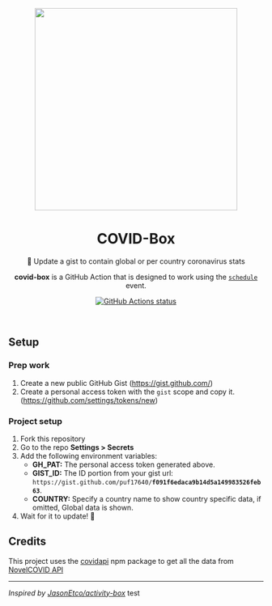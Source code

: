 <p align="center">
  <img width="400" src="https://user-images.githubusercontent.com/17516174/80812104-92733d00-8bc7-11ea-8017-1ed35aa64d4b.png">
  <h1 align="center">COVID-Box</h1>
  <p align="center">🦠 Update a gist to contain global or per country coronavirus stats</p>
  <p align="center"><strong>covid-box</strong> is a GitHub Action that is designed to work using the <a href="https://developer.github.com/actions/managing-workflows/creating-and-cancelling-a-workflow/#scheduling-a-workflow"><code>schedule</code></a> event.</p>
</p>

<p align="center"><a href="https://github.com/puf17640/covid-box"><img alt="GitHub Actions status" src="https://github.com/puf17640/covid-box/workflows/Node%20CI/badge.svg"></a></p>
<br>

## Setup


### Prep work

1. Create a new public GitHub Gist (https://gist.github.com/)
2. Create a personal access token with the `gist` scope and copy it. (https://github.com/settings/tokens/new)

### Project setup

1. Fork this repository
2. Go to the repo **Settings > Secrets**
3. Add the following environment variables:
   - **GH_PAT:** The personal access token generated above.
   - **GIST_ID:** The ID portion from your gist url: `https://gist.github.com/puf17640/`**`f091f6edaca9b14d5a149983526feb63`**.
   - **COUNTRY:** Specify a country name to show country specific data, if omitted, Global data is shown.
4. Wait for it to update! 🎉

## Credits

This project uses the [covidapi](https://npmjs.com/covidapi) npm package to get all the data from [NovelCOVID API](https://disease.sh)

---

_Inspired by [JasonEtco/activity-box](https://github.com/JasonEtco/activity-box)_ 
test
